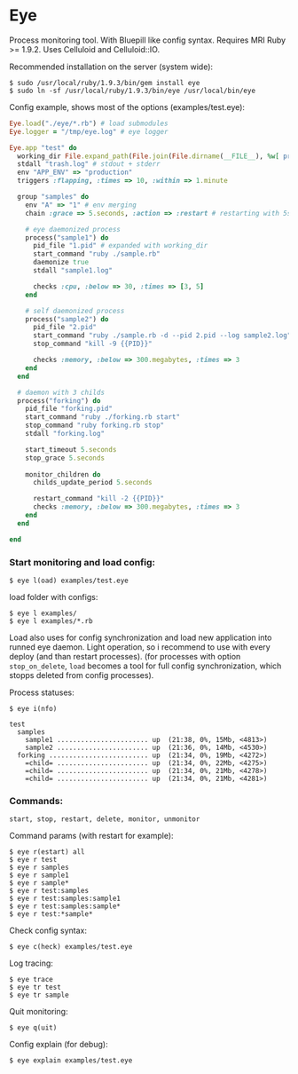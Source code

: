 Eye
===

Process monitoring tool. With Bluepill like config syntax. Requires MRI Ruby >= 1.9.2. Uses Celluloid and Celluloid::IO.


Recommended installation on the server (system wide):

    $ sudo /usr/local/ruby/1.9.3/bin/gem install eye
    $ sudo ln -sf /usr/local/ruby/1.9.3/bin/eye /usr/local/bin/eye


Config example, shows most of the options (examples/test.eye):

```ruby
Eye.load("./eye/*.rb") # load submodules
Eye.logger = "/tmp/eye.log" # eye logger

Eye.app "test" do
  working_dir File.expand_path(File.join(File.dirname(__FILE__), %w[ processes ]))
  stdall "trash.log" # stdout + stderr
  env "APP_ENV" => "production"
  triggers :flapping, :times => 10, :within => 1.minute

  group "samples" do
    env "A" => "1" # env merging
    chain :grace => 5.seconds, :action => :restart # restarting with 5s interval, one by one.

    # eye daemonized process
    process("sample1") do
      pid_file "1.pid" # expanded with working_dir
      start_command "ruby ./sample.rb"
      daemonize true
      stdall "sample1.log"

      checks :cpu, :below => 30, :times => [3, 5]
    end

    # self daemonized process
    process("sample2") do
      pid_file "2.pid"
      start_command "ruby ./sample.rb -d --pid 2.pid --log sample2.log"
      stop_command "kill -9 {{PID}}"

      checks :memory, :below => 300.megabytes, :times => 3
    end
  end

  # daemon with 3 childs
  process("forking") do
    pid_file "forking.pid"
    start_command "ruby ./forking.rb start"
    stop_command "ruby forking.rb stop"
    stdall "forking.log"

    start_timeout 5.seconds
    stop_grace 5.seconds
  
    monitor_children do
      childs_update_period 5.seconds

      restart_command "kill -2 {{PID}}"
      checks :memory, :below => 300.megabytes, :times => 3
    end
  end

end
```

### Start monitoring and load config:

    $ eye l(oad) examples/test.eye

load folder with configs:

    $ eye l examples/
    $ eye l examples/*.rb

Load also uses for config synchronization and load new application into runned eye daemon. Light operation, so i recommend to use with every deploy (and than restart processes).
(for processes with option `stop_on_delete`, `load` becomes a tool for full config synchronization, which stopps deleted from config processes).


Process statuses:
  
    $ eye i(nfo)

```
test                               
  samples                          
    sample1 ....................... up  (21:38, 0%, 15Mb, <4813>)
    sample2 ....................... up  (21:36, 0%, 14Mb, <4530>)
  forking ......................... up  (21:34, 0%, 19Mb, <4272>)
    =child= ....................... up  (21:34, 0%, 22Mb, <4275>)
    =child= ....................... up  (21:34, 0%, 21Mb, <4278>)
    =child= ....................... up  (21:34, 0%, 21Mb, <4281>)
```

### Commands:
    
    start, stop, restart, delete, monitor, unmonitor

Command params (with restart for example):

    $ eye r(estart) all
    $ eye r test
    $ eye r samples
    $ eye r sample1
    $ eye r sample*
    $ eye r test:samples
    $ eye r test:samples:sample1
    $ eye r test:samples:sample*
    $ eye r test:*sample*

Check config syntax:

    $ eye c(heck) examples/test.eye

Log tracing:

    $ eye trace 
    $ eye tr test
    $ eye tr sample

Quit monitoring:

    $ eye q(uit)

Config explain (for debug):

    $ eye explain examples/test.eye
